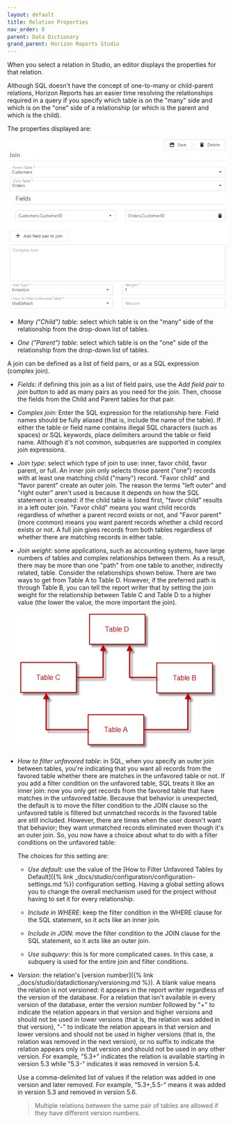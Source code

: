 ```yaml
---
layout: default
title: Relation Properties
nav_order: 8
parent: Data Dictionary
grand_parent: Horizon Reports Studio
---
```


When you select a relation in Studio, an editor displays the properties for that relation.

Although SQL doesn't have the concept of one-to-many or child-parent relations, Horizon Reports has an easier time resolving the relationships required in a query if you specify which table is on the "many" side and which is on the "one" side of a relationship (or which is the parent and which is the child).

The properties displayed are:

![](/assets/images/relationprops.png)

* *Many ("Child") table*: select which table is on the "many" side of the relationship from the drop-down list of tables. 

* *One ("Parent") table*: select which table is on the "one" side of the relationship from the drop-down list of tables. 


A join can be defined as a list of field pairs, or as a SQL expression (complex join).

* *Fields*: if defining this join as a list of field pairs, use the *Add field pair to join* button to add as many pairs as you need for the join. Then, choose the fields from the Child and Parent tables for that pair. 

* *Complex join*: Enter the SQL expression for the relationship here. Field names should be fully aliased (that is, include the name of the table). If either the table or field name contains illegal SQL characters (such as spaces) or SQL keywords, place delimiters around the table or field name. Although it's not common, subqueries are supported in complex join expressions.

* *Join type*: select which type of join to use: inner, favor child, favor parent, or full. An inner join only selects those parent ("one") records with at least one matching child ("many") record. "Favor child" and "favor parent" create an outer join. The reason the terms "left outer" and "right outer" aren't used is because it depends on how the SQL statement is created: if the child table is listed first, "favor child" results in a left outer join. "Favor child" means you want child records regardless of whether a parent record exists or not, and "Favor parent" (more common) means you want parent records whether a child record exists or not. A full join gives records from both tables regardless of whether there are matching records in either table.

* *Join weight*: some applications, such as accounting systems, have large numbers of tables and complex relationships between them. As a result, there may be more than one "path" from one table to another, indirectly related, table. Consider the relationships shown below. There are two ways to get from Table A to Table D. However, if the preferred path is through Table B, you can tell the report writer that by setting the join weight for the relationship between Table C and Table D to a higher value (the lower the value, the more important the join).

    ![](/assets/images/relationtree.gif)

* *How to filter unfavored table*: in SQL, when you specify an outer join between tables, you're indicating that you want all records from the favored table whether there are matches in the unfavored table or not. If you add a filter condition on the unfavored table, SQL treats it like an inner join: now you only get records from the favored table that have matches in the unfavored table. Because that behavior is unexpected, the default is to move the filter condition to the JOIN clause so the unfavored table is filtered but unmatched records in the favored table are still included. However, there are times when the user doesn't want that behavior; they want unmatched records eliminated even though it's an outer join. So, you now have a choice about what to do with a filter conditions on the unfavored table:

    The choices for this setting are:

    * *Use default*: use the value of the [How to Filter Unfavored Tables by Default]({% link _docs/studio/configuration/configuration-settings.md %}) configuration setting. Having a global setting allows you to change the overall mechanism used for the project without having to set it for every relationship.

    * *Include in WHERE*: keep the filter condition in the WHERE clause for the SQL statement, so it acts like an inner join.

    * *Include in JOIN*: move the filter condition to the JOIN clause for the SQL statement, so it acts like an outer join.

    * *Use subquery*: this is for more complicated cases. In this case, a subquery is used for the entire join and filter conditions.

* *Version*: the relation's [version number]({% link _docs/studio/datadictionary/versioning.md %}). A blank value means the relation is not versioned: it appears in the report writer regardless of the version of the database. For a relation that isn't available in every version of the database, enter the version number followed by "+" to indicate the relation appears in that version and higher versions and should not be used in lower versions (that is, the relation was added in that version), "-" to indicate the relation appears in that version and lower versions and should not be used in higher versions (that is, the relation was removed in the next version), or no suffix to indicate the relation appears only in that version and should not be used in any other version. For example, "5.3+" indicates the relation is available starting in version 5.3 while "5.3-" indicates it was removed in version 5.4.

    Use a comma-delimited list of values if the relation was added in one version and later removed. For example, "5.3+,5.5-" means it was added in version 5.3 and removed in version 5.6.

    > <span class="glyphicon glyphicon-info-sign" aria-hidden="true"></span> Multiple relations between the same pair of tables are allowed if they have different version numbers.